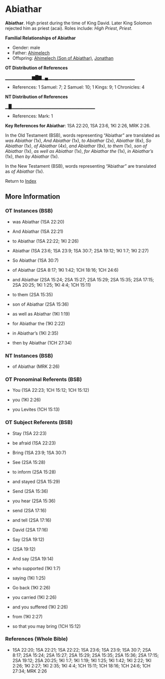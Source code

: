 # Abiathar
**Abiathar**. 
High priest during the time of King David. Later King Solomon rejected him as priest (acai). 
Roles include: 
_High Priest_, _Priest_. 




**Familial Relationships of Abiathar**


* Gender: male
* Father: [Ahimelech](Ahimelech.md)
* Offspring: [Ahimelech (Son of Abiathar)](Ahimelech.3.md), [Jonathan](Jonathan.4.md)


**OT Distribution of References**

▁▁▁▁▁▁▁▁▆█▇▁▄▁▁▁▁▁▁▁▁▁▁▁▁▁▁▁▁▁▁▁▁▁▁▁▁▁▁
* References: 1 Samuel: 7; 2 Samuel: 10; 1 Kings: 9; 1 Chronicles: 4

**NT Distribution of References**

▁█▁▁▁▁▁▁▁▁▁▁▁▁▁▁▁▁▁▁▁▁▁▁▁▁▁
* References: Mark: 1



**Key References for Abiathar**: 
1SA 22:20, 1SA 23:6, 1KI 2:26, MRK 2:26. 


In the Old Testament (BSB), words representing “Abiathar” are translated as 
*was Abiathar* (1x), *And Abiathar* (1x), *to Abiathar* (2x), *Abiathar* (6x), *So Abiathar* (1x), *of Abiathar* (4x), *and Abiathar* (9x), *to them* (1x), *son of Abiathar* (1x), *as well as Abiathar* (1x), *for Abiathar the* (1x), *in Abiathar’s* (1x), *then by Abiathar* (1x). 


In the New Testament (BSB), words representing “Abiathar” are translated as 
*of Abiathar* (1x). 


Return to [Index](00-Index.md)

## More Information

### OT Instances (BSB)

* was Abiathar (1SA 22:20)

* And Abiathar (1SA 22:21)

* to Abiathar (1SA 22:22; 1KI 2:26)

* Abiathar (1SA 23:6; 1SA 23:9; 1SA 30:7; 2SA 19:12; 1KI 1:7; 1KI 2:27)

* So Abiathar (1SA 30:7)

* of Abiathar (2SA 8:17; 1KI 1:42; 1CH 18:16; 1CH 24:6)

* and Abiathar (2SA 15:24; 2SA 15:27; 2SA 15:29; 2SA 15:35; 2SA 17:15; 2SA 20:25; 1KI 1:25; 1KI 4:4; 1CH 15:11)

* to them (2SA 15:35)

* son of Abiathar (2SA 15:36)

* as well as Abiathar (1KI 1:19)

* for Abiathar the (1KI 2:22)

* in Abiathar’s (1KI 2:35)

* then by Abiathar (1CH 27:34)



### NT Instances (BSB)

* of Abiathar (MRK 2:26)



### OT Pronominal Referents (BSB)

* You (1SA 22:23; 1CH 15:12; 1CH 15:12)

* you (1KI 2:26)

* you Levites (1CH 15:13)



### OT Subject Referents (BSB)

* Stay (1SA 22:23)

* be afraid (1SA 22:23)

* Bring (1SA 23:9; 1SA 30:7)

* See (2SA 15:28)

* to inform (2SA 15:28)

* and stayed (2SA 15:29)

* Send (2SA 15:36)

* you hear (2SA 15:36)

* send (2SA 17:16)

* and tell (2SA 17:16)

* David (2SA 17:16)

* Say (2SA 19:12)

*  (2SA 19:12)

* And say (2SA 19:14)

* who supported (1KI 1:7)

* saying (1KI 1:25)

* Go back (1KI 2:26)

* you carried (1KI 2:26)

* and you suffered (1KI 2:26)

* from (1KI 2:27)

* so that you may bring (1CH 15:12)



### References (Whole Bible)

* 1SA 22:20; 1SA 22:21; 1SA 22:22; 1SA 23:6; 1SA 23:9; 1SA 30:7; 2SA 8:17; 2SA 15:24; 2SA 15:27; 2SA 15:29; 2SA 15:35; 2SA 15:36; 2SA 17:15; 2SA 19:12; 2SA 20:25; 1KI 1:7; 1KI 1:19; 1KI 1:25; 1KI 1:42; 1KI 2:22; 1KI 2:26; 1KI 2:27; 1KI 2:35; 1KI 4:4; 1CH 15:11; 1CH 18:16; 1CH 24:6; 1CH 27:34; MRK 2:26



